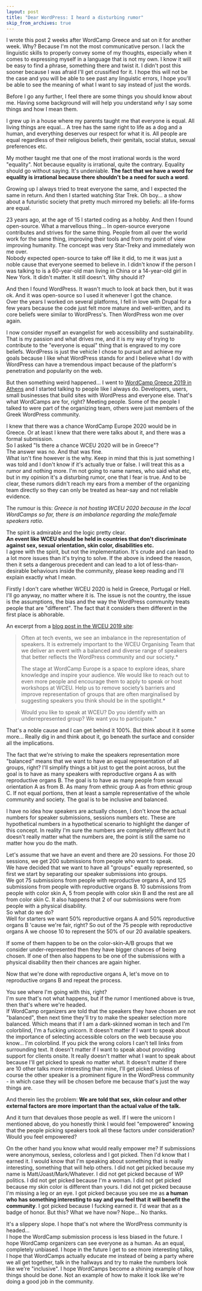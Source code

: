 ```yaml
---
layout: post
title: "Dear WordPress: I heard a disturbing rumor"
skip_from_archives: true
---
```


I wrote this post 2 weeks after WordCamp Greece and sat on it for another week. Why? Because I'm not the most communicative person. I lack the linguistic skills to properly convey some of my thoughts, especially when it comes to expressing myself in a language that is not my own. I know it will be easy to find a phrase, something there and twist it. I didn't post this sooner because I was afraid I'll get crussified for it. I hope this will not be the case and you will be able to see past any linguistic errors, I hope you'll be able to see the meaning of what I want to say instead of just the words.

Before I go any further, I feel there are some things you should know about me. Having some background will will help you understand _why_ I say some things and how I mean them.  

I grew up in a house where my parents taught me that everyone is equal. All living things are equal... A tree has the same right to life as a dog and a human, and everything deserves our respect for what it is. All people are equal regardless of their religious beliefs, their genitals, social status, sexual preferences etc.

My mother taught me that one of the most irrational words is the word "equality". Not because equality is irrational, quite the contrary. Equality should go without saying. It's undeniable. **The fact that we have a word for equality is irrational because there shouldn't be a need for such a word**.  

Growing up I always tried to treat everyone the same, and I expected the same in return. And then I started watching Star Trek. Oh boy... a show about a futuristic society that pretty much mirrored my beliefs: all life-forms are equal.

23 years ago, at the age of 15 I started coding as a hobby. And then I found open-source. What a marvellous thing... In open-source everyone contributes and strives for the same thing. People from all over the world work for the same thing, improving their tools and from my point of view improving humanity. The concept was very Star-Treky and immediately won me over.  
Nobody expected open-source to take off like it did, to me it was just a noble cause that everyone seemed to believe in.
I didn't know if the person I was talking to is a 60-year-old man living in China or a 14-year-old girl in New York. It didn't matter. It still doesn't. Why should it?  

And then I found WordPress. It wasn't much to look at back then, but it was ok. And it was open-source so I used it whenever I got the chance.  
Over the years I worked on several platforms, I fell in love with Drupal for a few years because the code just felt more mature and well-written, and its core beliefs were similar to WordPress's. Then WordPress won me over again.

I now consider myself an evangelist for web accessibility and sustainability. That is my passion and what drives me, and it is my way of trying to contribute to the "everyone is equal" thing that is engraved to my core beliefs. WordPress is just the vehicle I chose to pursuit and achieve my goals because I like what WordPress stands for and I believe what I do with WordPress can have a tremendous impact because of the platform's penetration and popularity on the web.

But then something weird happened... I went to [WordCamp Greece 2019 in Athens](https://2019.athens.wordcamp.org/) and I started talking to people like I always do. Developers, users, small businesses that build sites with WordPress and everyone else. That's what WordCamps are for, right? Meeting people. Some of the people I talked to were part of the organizing team, others were just members of the Greek WordPress community.  

I knew that there was a chance WordCamp Europe 2020 would be in Greece. Or at least I knew that there were talks about it, and there was a formal submission.  
So I asked "Is there a chance WCEU 2020 will be in Greece"?  
The answer was no. And that was fine.  
What isn't fine however is the why. Keep in mind that this is just something I was told and I don't know if it's actually true or false. I will treat this as a rumor and nothing more. I'm not going to name names, who said what etc, but in my opinion it's a disturbing rumor, one that I fear is true. And to be clear, these rumors didn't reach my ears from a member of the organizing team directly so they can only be treated as hear-say and not reliable evidence.

The rumour is this: _Greece is not hosting WCEU 2020 because in the local WordCamps so far, there is an imbalance regarding the male/female speakers ratio._

The spirit is admirable and the logic pretty clear.  
**An event like WCEU should be held in countries that don't discriminate against sex, sexual orientation, skin color, disabilities etc.**  
I agree with the spirit, but not the implementation. It's crude and can lead to a lot more issues than it's trying to solve. If the above is indeed the reason, then it sets a dangerous precedent and can lead to a lot of less-than-desirable behaviours inside the community, please keep reading and I'll explain exactly what I mean.

Firstly I don't care whether WCEU 2020 is held in Greece, Portugal or Hell. I'll go anyway, no matter where it is. The issue is not the country, the issue is the assumptions, the bias and the way the WordPress community treats people that are "different". The fact that it considers them different in the first place is abhorable.

An excerpt from a [blog post in the WCEU 2019 site](https://2019.europe.wordcamp.org/2018/12/14/diversity-at-wceu/):

> Often at tech events, we see an imbalance in the representation of speakers. It is extremely important to the WCEU Organising Team that we deliver an event with a balanced and diverse range of speakers that better reflects the WordPress community and our society.*
>
> The stage at WordCamp Europe is a space to explore ideas, share knowledge and inspire your audience. We would like to reach out to even more people and encourage them to apply to speak or host workshops at WCEU. Help us to remove society’s barriers and improve representation of groups that are often marginalised by suggesting speakers you think should be in the spotlight.*

> Would you like to speak at WCEU? Do you identify with an underrepresented group? We want you to participate.*

That's a noble cause and I can get behind it 100%. But think about it it some more... Really dig in and think about it, go beneath the surface and consider all the implications.

The fact that we're striving to make the speakers representation more "balanced" means that we want to have an equal representation of all groups, right? I'll simplify things a bit just to get the point across, but the goal is to have as many speakers with reproductive organs A as with reproductive organs B. The goal is to have as many people from sexual orientation A as from B. As many from ethnic group A as from ethnic group C. If not equal portions, then at least a sample representative of the whole community and society. The goal is to be inclusive and balanced.

I have no idea how speakers are actually chosen, I don't know the actual numbers for speaker submissions, sessions numbers etc. These are hypothetical numbers in a hypothetical scenario to highlight the danger of this concept. In reality I'm sure the numbers are completely different but it doesn't really matter what the numbers are, the point is still the same no matter how you do the math.  

Let's assume that we have an event and there are 20 sessions. For those 20 sessions, we get 200 submissions from people who want to speak.  
We have decided that we want to have all "groups" equally represented, so first we start by separating our speaker submissions into groups.  
We got 75 submissions from people with reproductive organs A, and 125 submissions from people with reproductive organs B. 10 submissions from people with color skin A, 5 from people with color skin B and the rest are all from color skin C. It also happens that 2 of our submissions were from people with a physical disability.  
So what do we do?  
Well for starters we want 50% reproductive organs A and 50% reproductive organs B 'cause we're fair, right? So out of the 75 people with reproductive organs A we choose 10 to represent the 50% of our 20 available speakers.  

If some of them happen to be on the color-skin-A/B groups that we consider under-represented then they have bigger chances of being chosen. If one of then also happens to be one of the submissions with a physical disability then their chances are again higher.  

Now that we're done with reproductive organs A, let's move on to reproductive organs B and repeat the process.

You see where I'm going with this, right?  
I'm sure that's not what happens, but if the rumor I mentioned above is true, then that's where we're headed.  
If WordCamp organizers are told that the speakers they have chosen are not "balanced", then next time they'll try to make the speaker selection more balanced. Which means that if I am a dark-skinned woman in tech and I'm colorblind, I'm a fucking unicorn. It doesn't matter if I want to speak about the importance of selecting accessible colors on the web because you know... I'm colorblind. If you pick the wrong colors I can't tell links from surrounding text. It doesn't matter if I want to speak about providing support for clients onsite. It really doesn't matter what I want to speak about because I'll get picked to speak no matter what. It doesn't matter if there are 10 other talks more interesting than mine, I'll get picked. Unless of course the other speaker is a prominent figure in the WordPress community - in which case they will be chosen before me because that's just the way things are.  

And therein lies the problem: **We are told that sex, skin colour and other external factors are more important than the actual value of the talk.**  

And it turn that devalues those people as well. If I were the unicorn I mentioned above, do you honestly think I would feel "empowered" knowing that the people picking speakers took all these factors under consideration? Would you feel empowered?  

On the other hand you know what would really empower me? If submissions were anonymous, sexless, colorless and I got picked. Then I'd know that I earned it. I would know that I'm speaking about something that is really interesting, something that will help others. I did not get picked because my name is Matt/Joast/Mark/Whatever. I did not get picked because of WP politics. I did not get picked because I'm a woman. I did not get picked because my skin color is different than yours. I did not get picked because I'm missing a leg or an eye. I got picked because you see me as **a human who has something interesting to say and you feel that it will benefit the community**. I got picked because I fucking earned it. I'd wear that as a badge of honor. But this? What we have now? Nope... No thanks.

It's a slippery slope. I hope that's not where the WordPress community is headed...  
I hope the WordCamp submission process is less biased in the future. I hope WordCamp organizers can see everyone as a human. As an equal, completely unbiased. I hope in the future I get to see more interesting talks, I hope that WordCamps actually educate me instead of being a party where we all get together, talk in the hallways and try to make the numbers look like we're "inclusive". I hope WordCamps become a shining example of how things should be done. Not an example of how to make it look like we're doing a good job in the community.
